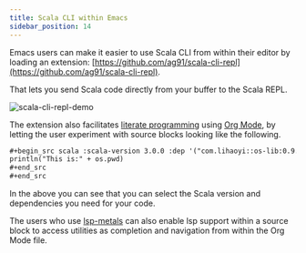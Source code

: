 ```yaml
---
title: Scala CLI within Emacs
sidebar_position: 14
---
```


Emacs users can make it easier to use Scala CLI from within their editor by
loading an extension: [https://github.com/ag91/scala-cli-repl](https://github.com/ag91/scala-cli-repl).

That lets you send Scala code directly from your buffer to the Scala REPL.

![scala-cli-repl-demo](/img/scala-cli-repl.jpg)

The extension also facilitates [literate
programming](https://en.wikipedia.org/wiki/Literate_programming) using
[Org Mode](https://orgmode.org/), by letting the user experiment with
source blocks looking like the following.

``` org
#+begin_src scala :scala-version 3.0.0 :dep '("com.lihaoyi::os-lib:0.9.0")
println("This is:" + os.pwd)
#+end_src
#+end_src
```

In the above you can see that you can select the Scala version and
dependencies you need for your code.

The users who use [lsp-metals](https://github.com/emacs-lsp/lsp-metals)
can also enable lsp support within a source block to access utilities as
completion and navigation from within the Org Mode file.
